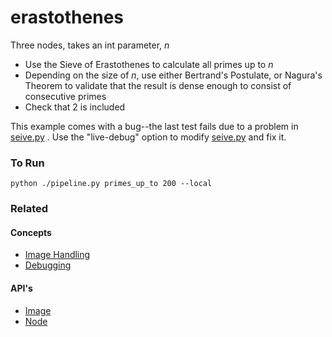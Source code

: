 # erastothenes

Three nodes, takes an int parameter, _n_
 - Use the Sieve of Erastothenes to calculate all primes up to _n_
 - Depending on the size of _n_, use either Bertrand's Postulate, or Nagura's Theorem to validate that the result is dense enough to consist of consecutive primes
 - Check that 2 is included

This example comes with a bug--the last test fails due to a problem in [seive.py](seive.py) .  Use the "live-debug" option to modify [seive.py](seive.py) and fix it.


### To Run

    python ./pipeline.py primes_up_to 200 --local

### Related

#### Concepts

- [Image Handling](https://www.conducto.com/docs/basics/image-handling#using-an-unmodified-image)
- [Debugging](https://www.conducto.com/docs/basics/debugging)

#### API's

- [Image](https://conducto.com/api/docker.html#conducto.Image)
- [Node](https://conducto.com/api/nodes.html)
